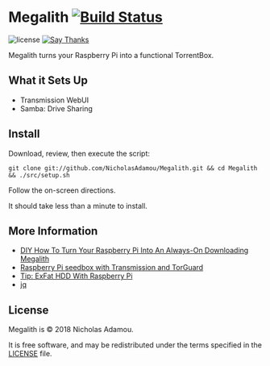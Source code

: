 Megalith [![Build Status](https://travis-ci.org/nicholasadamou/Megalith.svg?branch=master)](https://travis-ci.org/nicholasadamou/Megalith)
========
![license](https://img.shields.io/apm/l/vim-mode.svg)
[![Say Thanks](https://img.shields.io/badge/say-thanks-ff69b4.svg)](https://saythanks.io/to/NicholasAdamou)

Megalith turns your Raspberry Pi into a functional TorrentBox.

What it Sets Up
------------
* Transmission WebUI
* Samba: Drive Sharing

Install
-------

Download, review, then execute the script:

```
git clone git://github.com/NicholasAdamou/Megalith.git && cd Megalith && ./src/setup.sh
```

Follow the on-screen directions.

It should take less than a minute to install.

More Information
-------

* [DIY How To Turn Your Raspberry Pi Into An Always-On Downloading Megalith](http://www.makeuseof.com/tag/how-to-turn-your-raspberry-pi-into-an-always-on-downloading-megalith/)
* [Raspberry Pi seedbox with Transmission and TorGuard](https://www.convalesco.org/articles/2015/06/08/raspberry-pi-seedbox-with-transmission-and-torguard.html)
* [Tip: ExFat HDD With Raspberry Pi](http://miqu.me/blog/2015/01/14/tip-exfat-hdd-with-raspberry-pi/)
* [jq](https://stedolan.github.io/jq/)

License
-------

Megalith is © 2018 Nicholas Adamou.

It is free software, and may be redistributed under the terms specified in the [LICENSE] file.

[LICENSE]: LICENSE
